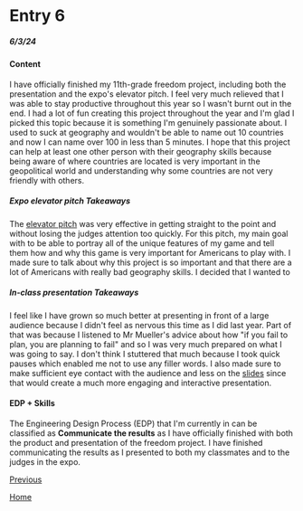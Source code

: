 # Entry 6
##### 6/3/24

#### Content
I have officially finished my 11th-grade freedom project, including both the presentation and the expo's elevator pitch. I feel very much relieved that I was able to stay productive throughout this year so I wasn't burnt out in the end. I had a lot of fun creating this project throughout the year and I'm glad I picked this topic because it is something I'm genuinely passionate about. I used to suck at geography and wouldn't be able to name out 10 countries and now I can name over 100 in less than 5 minutes. I hope that this project can help at least one other person with their geography skills because being aware of where countries are located is very important in the geopolitical world and understanding why some countries are not very friendly with others.

##### Expo elevator pitch Takeaways
The [elevator pitch](https://docs.google.com/document/d/1xBu2aJdlvERu7IslCaZzRHm6uhhLIYu5YhgwlNeGVfk/edit) was very effective in getting straight to the point and without losing the judges attention too quickly. For this pitch, my main goal with to be able to portray all of the unique features of my game and tell them how and why this game is very important for Americans to play with. I made sure to talk about why this project is so important and that there are a lot of Americans with really bad geography skills. I decided that I wanted to 

##### In-class presentation Takeaways
I feel like I have grown so much better at presenting in front of a large audience because I didn't feel as nervous this time as I did last year. Part of that was because I listened to Mr Mueller's advice about how "if you fail to plan, you are planning to fail" and so I was very much prepared on what I was going to say. I don't think I stuttered that much because I took quick pauses which enabled me not to use any filler words. I also made sure to make sufficient eye contact with the audience and less on the [slides](https://docs.google.com/presentation/d/1nzBdaWeB52d9qT8KNkp8MSmNT4ryFXnVMaEpSdfbwbs/edit#slide=id.g2de5a756576_0_13) since that would create a much more engaging and interactive presentation.

#### EDP + Skills
The Engineering Design Process (EDP) that I'm currently in can be classified as **Communicate the results** as I have officially finished with both the product and presentation of the freedom project. I have finished communicating the results as I presented to both my classmates and to the judges in the expo.

[Previous](entry05.md)

[Home](../README.md)
